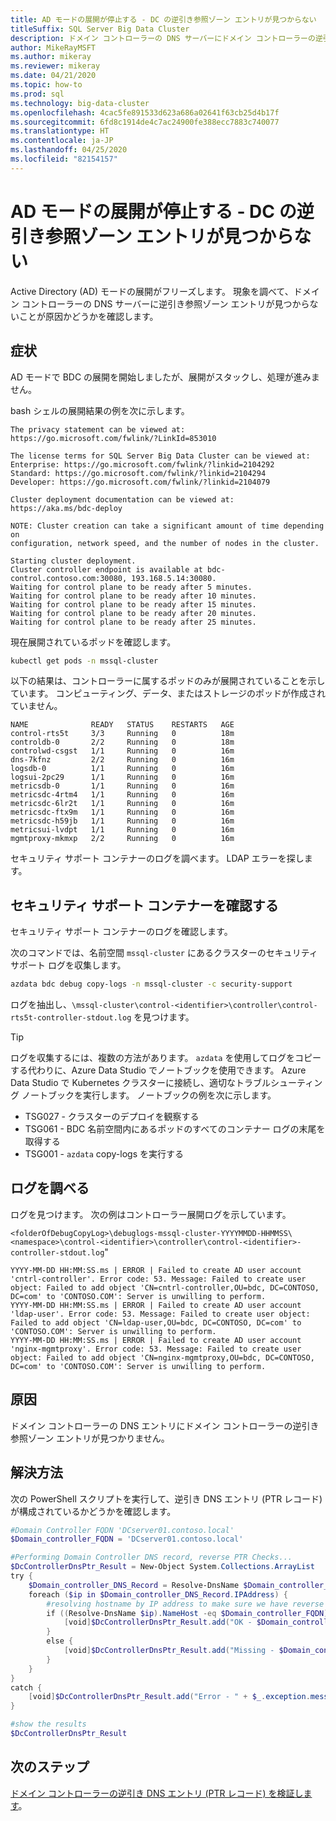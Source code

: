 ```yaml
---
title: AD モードの展開が停止する - DC の逆引き参照ゾーン エントリが見つからない
titleSuffix: SQL Server Big Data Cluster
description: ドメイン コントローラーの DNS サーバーにドメイン コントローラーの逆引き参照ゾーン エントリが見つからないため、AD モードを使用した BDC の展開がスタックしています。
author: MikeRayMSFT
ms.author: mikeray
ms.reviewer: mikeray
ms.date: 04/21/2020
ms.topic: how-to
ms.prod: sql
ms.technology: big-data-cluster
ms.openlocfilehash: 4cac5fe891533d623a686a02641f63cb25d4b17f
ms.sourcegitcommit: 6fd8c1914de4c7ac24900fe388ecc7883c740077
ms.translationtype: HT
ms.contentlocale: ja-JP
ms.lasthandoff: 04/25/2020
ms.locfileid: "82154157"
---
```

# <a name="ad-mode-deployment-stopped---missing-reverse-lookup-zone-entry-for-dc"></a>AD モードの展開が停止する - DC の逆引き参照ゾーン エントリが見つからない

Active Directory (AD) モードの展開がフリーズします。 現象を調べて、ドメイン コントローラーの DNS サーバーに逆引き参照ゾーン エントリが見つからないことが原因かどうかを確認します。 

## <a name="symptom"></a>症状

AD モードで BDC の展開を開始しましたが、展開がスタックし、処理が進みません。

bash シェルの展開結果の例を次に示します。

```
The privacy statement can be viewed at:
https://go.microsoft.com/fwlink/?LinkId=853010
 
The license terms for SQL Server Big Data Cluster can be viewed at:
Enterprise: https://go.microsoft.com/fwlink/?linkid=2104292
Standard: https://go.microsoft.com/fwlink/?linkid=2104294
Developer: https://go.microsoft.com/fwlink/?linkid=2104079
 
Cluster deployment documentation can be viewed at:
https://aka.ms/bdc-deploy
 
NOTE: Cluster creation can take a significant amount of time depending on
configuration, network speed, and the number of nodes in the cluster.
 
Starting cluster deployment.
Cluster controller endpoint is available at bdc-control.contoso.com:30080, 193.168.5.14:30080.
Waiting for control plane to be ready after 5 minutes.
Waiting for control plane to be ready after 10 minutes.
Waiting for control plane to be ready after 15 minutes.
Waiting for control plane to be ready after 20 minutes.
Waiting for control plane to be ready after 25 minutes.
```

現在展開されているポッドを確認します。

```bash
kubectl get pods -n mssql-cluster
```

以下の結果は、コントローラーに属するポッドのみが展開されていることを示しています。 コンピューティング、データ、またはストレージのポッドが作成されていません。

```
NAME              READY   STATUS    RESTARTS   AGE
control-rts5t     3/3     Running   0          18m
controldb-0       2/2     Running   0          18m
controlwd-csgst   1/1     Running   0          16m
dns-7kfnz         2/2     Running   0          16m
logsdb-0          1/1     Running   0          16m
logsui-2pc29      1/1     Running   0          16m
metricsdb-0       1/1     Running   0          16m
metricsdc-4rtm4   1/1     Running   0          16m
metricsdc-6lr2t   1/1     Running   0          16m
metricsdc-ftx9m   1/1     Running   0          16m
metricsdc-h59jb   1/1     Running   0          16m
metricsui-lvdpt   1/1     Running   0          16m
mgmtproxy-mkmxp   2/2     Running   0          16m
```

セキュリティ サポート コンテナーのログを調べます。 LDAP エラーを探します。 

## <a name="check-security-support-container"></a>セキュリティ サポート コンテナーを確認する 

セキュリティ サポート コンテナーのログを確認します。

次のコマンドでは、名前空間 `mssql-cluster` にあるクラスターのセキュリティ サポート ログを収集します。

```bash
azdata bdc debug copy-logs -n mssql-cluster -c security-support
```

ログを抽出し、`\mssql-cluster\control-<identifier>\controller\control-rts5t-controller-stdout.log` を見つけます。

> [!TIP]
> ログを収集するには、複数の方法があります。 `azdata` を使用してログをコピーする代わりに、Azure Data Studio でノートブックを使用できます。
> Azure Data Studio で Kubernetes クラスターに接続し、適切なトラブルシューティング ノートブックを実行します。 ノートブックの例を次に示します。
>
> - TSG027 - クラスターのデプロイを観察する
> - TSG061 - BDC 名前空間内にあるポッドのすべてのコンテナー ログの末尾を取得する
> - TSG001 - `azdata` copy-logs を実行する
>

## <a name="inspect-the-logs"></a>ログを調べる

ログを見つけます。 次の例はコントローラー展開ログを示しています。 

`<folderOfDebugCopyLog>\debuglogs-mssql-cluster-YYYYMMDD-HHMMSS\<namespace>\control-<identifier>\controller\control-<identifier>-controller-stdout.log`"

```
YYYY-MM-DD HH:MM:SS.ms | ERROR | Failed to create AD user account 'cntrl-controller'. Error code: 53. Message: Failed to create user object: Failed to add object 'CN=cntrl-controller,OU=bdc, DC=CONTOSO, DC=com' to 'CONTOSO.COM': Server is unwilling to perform. 
YYYY-MM-DD HH:MM:SS.ms | ERROR | Failed to create AD user account 'ldap-user'. Error code: 53. Message: Failed to create user object: Failed to add object 'CN=ldap-user,OU=bdc, DC=CONTOSO, DC=com' to 'CONTOSO.COM': Server is unwilling to perform. 
YYYY-MM-DD HH:MM:SS.ms | ERROR | Failed to create AD user account 'nginx-mgmtproxy'. Error code: 53. Message: Failed to create user object: Failed to add object 'CN=nginx-mgmtproxy,OU=bdc, DC=CONTOSO, DC=com' to 'CONTOSO.COM': Server is unwilling to perform. 
```

## <a name="cause"></a>原因

ドメイン コントローラーの DNS エントリにドメイン コントローラーの逆引き参照ゾーン エントリが見つかりません。 

## <a name="resolution"></a>解決方法

次の PowerShell スクリプトを実行して、逆引き DNS エントリ (PTR レコード) が構成されているかどうかを確認します。

```powershell
#Domain Controller FQDN 'DCserver01.contoso.local'
$Domain_controller_FQDN = 'DCserver01.contoso.local'

#Performing Domain Controller DNS record, reverse PTR Checks...
$DcControllerDnsPtr_Result = New-Object System.Collections.ArrayList
try {
    $Domain_controller_DNS_Record = Resolve-DnsName $Domain_controller_FQDN -Type A -Server $Domain_DNS_IP_address -ErrorAction Stop
    foreach ($ip in $Domain_controller_DNS_Record.IPAddress) {
        #resolving hostname by IP address to make sure we have reverse PTR record 
        if ((Resolve-DnsName $ip).NameHost -eq $Domain_controller_FQDN) {
            [void]$DcControllerDnsPtr_Result.add("OK - $Domain_controller_FQDN has an A record with an IP $ip, Reverse PTR record is in place") 
        }
        else {
            [void]$DcControllerDnsPtr_Result.add("Missing - $Domain_controller_FQDN has an A record with an IP $ip, But no reverse PTR record was found for the host")
        }
    }
}
catch {
    [void]$DcControllerDnsPtr_Result.add("Error - " + $_.exception.message)
}

#show the results 
$DcControllerDnsPtr_Result
```

## <a name="next-steps"></a>次のステップ

[ドメイン コントローラーの逆引き DNS エントリ (PTR レコード) を検証します](deploy-active-directory.md#verify-reverse-dns-entry-for-domain-controller)。

